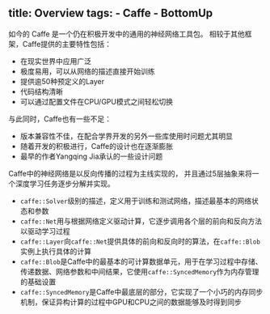 title: Overview
tags:
    - Caffe
    - BottomUp
--------------

如今的 Caffe 是一个仍在积极开发中的通用的神经网络工具包。
相较于其他框架，Caffe提供的主要特性包括：

+ 在现实世界中应用广泛
+ 极度易用，可以从网络的描述直接开始训练
+ 提供逾50种预定义的Layer
+ 代码结构清晰
+ 可以通过配置文件在CPU/GPU模式之间轻松切换

与此同时，Caffe也有一些不足：

+ 版本兼容性不佳，在配合学界开发的另外一些库使用时问题尤其明显
+ 随着开发的积极进行，Caffe的设计也在逐渐膨胀
+ 最早的作者Yangqing Jia承认的一些设计问题<!-- TODO 补充该引用 -->

Caffe中的神经网络是以反向传播的过程为主线实现的，
并且通过5层抽象来将一个深度学习任务逐步分解并实现。

+ `caffe::Solver`级别的描述，定义用于训练和测试网络，描述最基本的网络状态和参数
+ `caffe::Net`用与根据网络定义驱动计算，它逐步调用各个层的前向和反向方法以驱动学习过程
+ `caffe::Layer`向`caffe::Net`提供具体的前向和反向时的算法，在`caffe::Blob`实例上执行具体的计算
+ `caffe::Blob`是Caffe中的最基本的可计算数据单元，用于在学习过程中存储、传递数据、网络参数和中间结果，它使用`caffe::SyncedMemory`作为内存管理的基础设置
+ `caffe::SyncedMemory`是Caffe中最底层的部分，它实现了一个小巧的内存同步机制，保证异构计算的过程中GPU和CPU之间的数据能够及时得到同步

